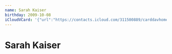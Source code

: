 ```yaml
---
name: Sarah Kaiser
birthday: 2009-10-08
iCloudVCard: '{"url":"https://contacts.icloud.com/311500889/carddavhome/card/MzM0QTUzOUItRTg5Ri00MzBGLThFQ0EtQUI5ODA3MTAwRDhF.vcf","etag":"\"kmfhcazl\"","data":"BEGIN:VCARD\r\nVERSION:3.0\r\nFN:\r\nN:Kaiser;Sarah;;;\r\nUID:334A539B-E89F-430F-8ECA-AB9807100D8E\r\nBDAY;VALUE=date:2009-10-08\r\nPRODID:-//Apple Inc.//Apple WebDAV Outlook Store 4.8.26//ENX-APPLE-OL-MAPPI\r\n NG-INFO:1\r\nREV:2025-04-03T22:14:40Z\r\nORG:;\r\nEND:VCARD"}'
---
```

# Sarah Kaiser